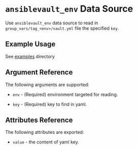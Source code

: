 # `ansiblevault_env` Data Source

Use `ansiblevault_env` data source to read in `group_vars/tag_<env>/vault.yml` file the specified `key`.

## Example Usage

See [examples](https://github.com/ronaldslc/terraform-provider-ansiblevault/tree/master/examples) directory

## Argument Reference

The following arguments are supported:

* `env` - (Required) environment targeted for reading.

* `key` - (Required) key to find in yaml.

## Attributes Reference

The following attributes are exported:

* `value` - the content of yaml key.

